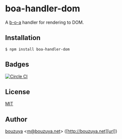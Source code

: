 # boa-handler-dom

A [b-o-a][bouzuya/b-o-a] handler for rendering to DOM.

## Installation

```
$ npm install boa-handler-dom
```

## Badges

[![Circle CI][circleci-badge-url]][circleci-url]

## License

[MIT](LICENSE)

## Author

[bouzuya][user] &lt;[m@bouzuya.net][email]&gt; ([http://bouzuya.net][url])

[user]: https://github.com/bouzuya
[email]: mailto:m@bouzuya.net
[url]: http://bouzuya.net
[bouzuya/b-o-a]: https://github.com/bouzuya/b-o-a
[circleci-badge-url]: https://circleci.com/gh/bouzuya/boa-handler-dom.svg?style=svg
[circleci-url]: https://circleci.com/gh/bouzuya/boa-handler-dom
